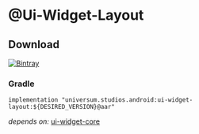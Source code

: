 @Ui-Widget-Layout
===============

## Download ##
[![Bintray](https://api.bintray.com/packages/universum-studios/android/universum.studios.android%3Aui/images/download.svg)](https://bintray.com/universum-studios/android/universum.studios.android%3Aui/_latestVersion)

### Gradle ###

    implementation "universum.studios.android:ui-widget-layout:${DESIRED_VERSION}@aar"

_depends on:_
[ui-widget-core](https://github.com/universum-studios/android_ui/tree/master/library-widget-core)